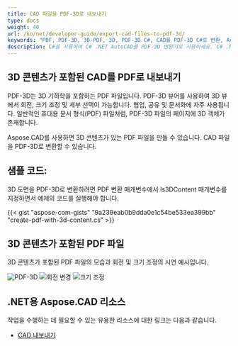 ```yaml
---
title: CAD 파일을 PDF-3D로 내보내기
type: docs
weight: 40
url: /ko/net/developer-guide/export-cad-files-to-pdf-3d/
keywords: "PDF, PDF-3D, 3D-PDF, 3D, PDF-3D C#, CAD를 PDF-3D C#로 변환, AutoCAD 변환, AutoCAD를 PDF-3D로 변환"
description: C#을 사용하여 C# .NET AutoCAD를 PDF-3D 변환기로 사용하세요. C# .NET에서 3D 모델을 PDF-3D로 변환할 수 있습니다.
---
```


## **3D 콘텐츠가 포함된 CAD를 PDF로 내보내기**

PDF-3D는 3D 기하학을 포함하는 PDF 파일입니다. PDF-3D 뷰어를 사용하여 3D 뷰에서 회전, 크기 조정 및 세부 선택이 가능합니다. 협업, 공유 및 문서화에 자주 사용됩니다. 일반적인 휴대용 문서 형식(PDF) 파일처럼, PDF-3D 파일의 페이지에 3D 객체가 존재합니다.

Aspose.CAD를 사용하면 3D 콘텐츠가 있는 PDF 파일을 만들 수 있습니다. CAD 파일을 PDF-3D로 변환할 수 있습니다.

## **샘플 코드:**

3D 도면을 PDF-3D로 변환하려면 PDF 변환 매개변수에서 Is3DContent 매개변수를 지정하면서 예제의 코드를 실행해야 합니다.

{{< gist "aspose-com-gists" "9a239eab0b9dda0e1c54be533ea399bb" "create-pdf-with-3d-content.cs" >}}

## **3D 콘텐츠가 포함된 PDF 파일**

3D 콘텐츠가 포함된 PDF 파일의 모습과 회전 및 크기 조정의 시연 예시입니다.

![PDF-3D](/_assets/guide/pdf-3d/result.png)
![회전 변경](/_assets/guide/pdf-3d/rotate.png)
![크기 조정](/_assets/guide/pdf-3d/scaling.png)

## **.NET용 Aspose.CAD 리소스**

작업을 수행하는 데 필요할 수 있는 유용한 리소스에 대한 링크는 다음과 같습니다.

- [CAD 내보내기](/ko/cad/net/exporting-cad/)
